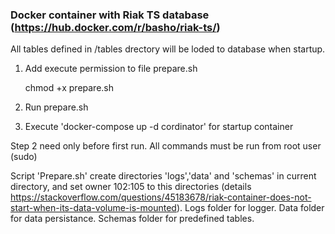 ### Docker container with Riak TS database (https://hub.docker.com/r/basho/riak-ts/)

All tables defined in /tables drectory will be loded to database when startup.
1. Add execute permission to file prepare.sh

   chmod +x prepare.sh
2. Run prepare.sh 
3. Execute 'docker-compose up -d cordinator' for startup container

Step 2 need only before first run.
All commands must be run from root user (sudo)

Script 'Prepare.sh' create directories 'logs','data' and 'schemas' in current directory, and set owner 102:105 to this directories (details https://stackoverflow.com/questions/45183678/riak-container-does-not-start-when-its-data-volume-is-mounted).
Logs folder for logger. Data folder for data persistance. Schemas folder for predefined tables.
